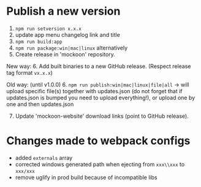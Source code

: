 # Publish a new version

1. `npm run setversion x.x.x`
2. update app menu changelog link and title
3. `npm run build:app`
4. `npm run package:win|mac|linux` alternatively
5. Create release in 'mockoon' repository.

New way:
6. Add built binaries to a new GitHub release. (Respect release tag format `vx.x.x`)

Old way: (until v1.0.0)
6. `npm run publish:win|mac|linux|file|all` -> will upload specific file(s) together with updates.json (do not forget that if updates.json is bumped you need to upload everything!), or upload one by one and then updates.json

7. Update 'mockoon-website' download links (point to GitHub release).

# Changes made to webpack configs

- added `externals` array
- corrected windows generated path when ejecting from `xxx\\xxx` to `xxx/xxx`
- remove uglify in prod build because of incompatible libs
